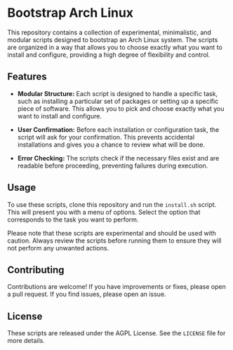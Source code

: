 # Bootstrap Arch Linux

This repository contains a collection of experimental, minimalistic, and modular scripts designed to bootstrap an Arch Linux system. The scripts are organized in a way that allows you to choose exactly what you want to install and configure, providing a high degree of flexibility and control.

## Features

-   **Modular Structure:** Each script is designed to handle a specific task, such as installing a particular set of packages or setting up a specific piece of software. This allows you to pick and choose exactly what you want to install and configure.

-   **User Confirmation:** Before each installation or configuration task, the script will ask for your confirmation. This prevents accidental installations and gives you a chance to review what will be done.

-   **Error Checking:** The scripts check if the necessary files exist and are readable before proceeding, preventing failures during execution.

## Usage

To use these scripts, clone this repository and run the `install.sh` script. This will present you with a menu of options. Select the option that corresponds to the task you want to perform.

Please note that these scripts are experimental and should be used with caution. Always review the scripts before running them to ensure they will not perform any unwanted actions.

## Contributing

Contributions are welcome! If you have improvements or fixes, please open a pull request. If you find issues, please open an issue.

## License

These scripts are released under the AGPL License. See the `LICENSE` file for more details.

